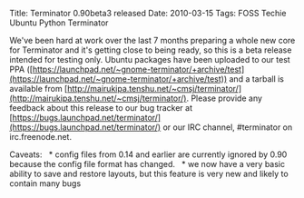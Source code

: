 Title: Terminator 0.90beta3 released
Date: 2010-03-15
Tags: FOSS Techie Ubuntu Python Terminator

We've been hard at work over the last 7 months preparing a whole new core for Terminator and it's getting close to being ready, so this is a beta release intended for testing only. Ubuntu packages have been uploaded to our test PPA ([https://launchpad.net/~gnome-terminator/+archive/test](https://launchpad.net/~gnome-terminator/+archive/test)) and a tarball is available from [http://mairukipa.tenshu.net/~cmsj/terminator/](http://mairukipa.tenshu.net/~cmsj/terminator/).
Please provide any feedback about this release to our bug tracker at [https://bugs.launchpad.net/terminator/](https://bugs.launchpad.net/terminator/) or our IRC channel, \#terminator on irc.freenode.net.

Caveats:
  * config files from 0.14 and earlier are currently ignored by 0.90 because the config file format has changed.
  * we now have a very basic ability to save and restore layouts, but this feature is very new and likely to contain many bugs
